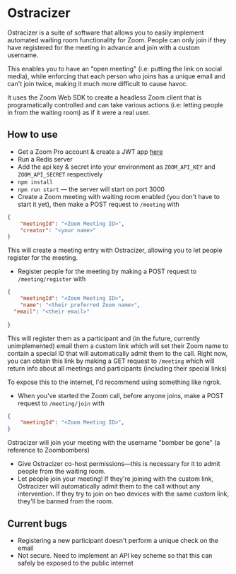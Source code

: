 # Ostracizer

Ostracizer is a suite of software that allows you to easily implement automated waiting room functionality for Zoom. People can only join if they have registered for the meeting in advance and join with a custom username.

This enables you to have an "open meeting" (i.e: putting the link on social media), while enforcing that each person who joins has a unique email and can't join twice, making it much more difficult to cause havoc. 

It uses the Zoom Web SDK to create a headless Zoom client that is programatically controlled and can take various actions (i.e: letting people in from the waiting room) as if it were a real user.

## How to use

* Get a Zoom Pro account & create a JWT app [here](https://marketplace.zoom.us/develop/create)
* Run a Redis server
* Add the api key & secret into your environment as `ZOOM_API_KEY` and `ZOOM_API_SECRET` respectively
* `npm install`
* `npm run start` — the server will start on port 3000
* Create a Zoom meeting with waiting room enabled (you don't have to start it yet), then make a POST request to `/meeting` with  
```json
{
	"meetingId": "<Zoom Meeting ID>",
	"creator": "<your name>"
}
```
This will create a meeting entry with Ostracizer, allowing you to let people register for the meeting.
* Register people for the meeting by making a POST request to `/meeting/register` with  
```json
{
	"meetingId": "<Zoom Meeting ID>",
	"name": "<their preferred Zoom name>",
  "email": "<their email>"
  
}
```
This will register them as a participant and (in the future, currently unimplemented) email them a custom link which will set their Zoom name to contain a special ID that will automatically admit them to the call. Right now, you can obtain this link by making a GET request to `/meeting` which will return info about all meetings and participants (including their special links)

To expose this to the internet, I'd recommend using something like ngrok.

* When you've started the Zoom call, before anyone joins, make a POST request to `/meeting/join` with 
```json
{
	"meetingId": "<Zoom Meeting ID>",
}
```
Ostracizer will join your meeting with the username "bomber be gone" (a reference to Zoombombers)

* Give Ostracizer co-host permissions—this is necessary for it to admit people from the waiting room.
* Let people join your meeting! If they're joining with the custom link, Ostracizer will automatically admit them to the call without any intervention. If they try to join on two devices with the same custom link, they'll be banned from the room.


## Current bugs
- Registering a new participant doesn't perform a unique check on the email
- Not secure. Need to implement an API key scheme so that this can safely be exposed to the public internet




